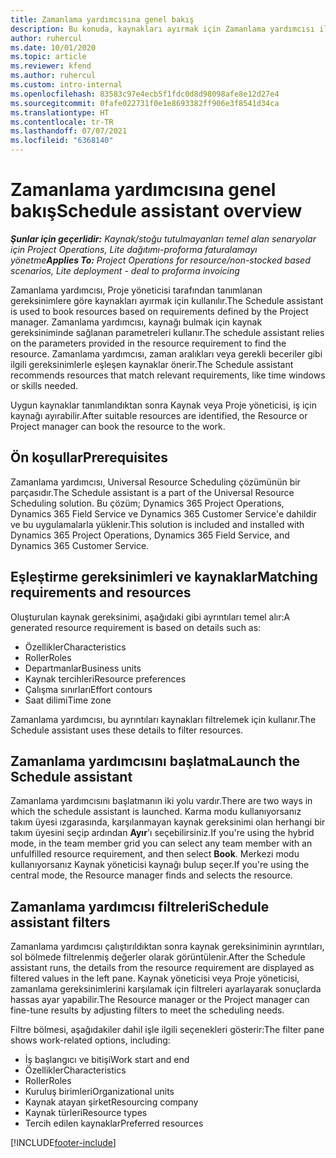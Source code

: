 ```yaml
---
title: Zamanlama yardımcısına genel bakış
description: Bu konuda, kaynakları ayırmak için Zamanlama yardımcısı ile çalışma hakkında bilgiler sağlanmaktadır.
author: ruhercul
ms.date: 10/01/2020
ms.topic: article
ms.reviewer: kfend
ms.author: ruhercul
ms.custom: intro-internal
ms.openlocfilehash: 83583c97e4ecb5f1fdc0d8d98098afe8e12d27e4
ms.sourcegitcommit: 0fafe022731f0e1e8693382ff906e3f8541d34ca
ms.translationtype: HT
ms.contentlocale: tr-TR
ms.lasthandoff: 07/07/2021
ms.locfileid: "6368140"
---
```

# <a name="schedule-assistant-overview"></a><span data-ttu-id="4520b-103">Zamanlama yardımcısına genel bakış</span><span class="sxs-lookup"><span data-stu-id="4520b-103">Schedule assistant overview</span></span>

<span data-ttu-id="4520b-104">_**Şunlar için geçerlidir:** Kaynak/stoğu tutulmayanları temel alan senaryolar için Project Operations, Lite dağıtımı-proforma faturalamayı yönetme_</span><span class="sxs-lookup"><span data-stu-id="4520b-104">_**Applies To:** Project Operations for resource/non-stocked based scenarios, Lite deployment - deal to proforma invoicing_</span></span>

<span data-ttu-id="4520b-105">Zamanlama yardımcısı, Proje yöneticisi tarafından tanımlanan gereksinimlere göre kaynakları ayırmak için kullanılır.</span><span class="sxs-lookup"><span data-stu-id="4520b-105">The Schedule assistant is used to book resources based on requirements defined by the Project manager.</span></span> <span data-ttu-id="4520b-106">Zamanlama yardımcısı, kaynağı bulmak için kaynak gereksiniminde sağlanan parametreleri kullanır.</span><span class="sxs-lookup"><span data-stu-id="4520b-106">The schedule assistant relies on the parameters provided in the resource requirement to find the resource.</span></span> <span data-ttu-id="4520b-107">Zamanlama yardımcısı, zaman aralıkları veya gerekli beceriler gibi ilgili gereksinimlerle eşleşen kaynaklar önerir.</span><span class="sxs-lookup"><span data-stu-id="4520b-107">The Schedule assistant recommends resources that match relevant requirements, like time windows or skills needed.</span></span>

<span data-ttu-id="4520b-108">Uygun kaynaklar tanımlandıktan sonra Kaynak veya Proje yöneticisi, iş için kaynağı ayırabilir.</span><span class="sxs-lookup"><span data-stu-id="4520b-108">After suitable resources are identified, the Resource or Project manager can book the resource to the work.</span></span>

## <a name="prerequisites"></a><span data-ttu-id="4520b-109">Ön koşullar</span><span class="sxs-lookup"><span data-stu-id="4520b-109">Prerequisites</span></span>

<span data-ttu-id="4520b-110">Zamanlama yardımcısı, Universal Resource Scheduling çözümünün bir parçasıdır.</span><span class="sxs-lookup"><span data-stu-id="4520b-110">The Schedule assistant is a part of the Universal Resource Scheduling solution.</span></span> <span data-ttu-id="4520b-111">Bu çözüm; Dynamics 365 Project Operations, Dynamics 365 Field Service ve Dynamics 365 Customer Service'e dahildir ve bu uygulamalarla yüklenir.</span><span class="sxs-lookup"><span data-stu-id="4520b-111">This solution is included and installed with Dynamics 365 Project Operations, Dynamics 365 Field Service, and Dynamics 365 Customer Service.</span></span>

## <a name="matching-requirements-and-resources"></a><span data-ttu-id="4520b-112">Eşleştirme gereksinimleri ve kaynaklar</span><span class="sxs-lookup"><span data-stu-id="4520b-112">Matching requirements and resources</span></span>

<span data-ttu-id="4520b-113">Oluşturulan kaynak gereksinimi, aşağıdaki gibi ayrıntıları temel alır:</span><span class="sxs-lookup"><span data-stu-id="4520b-113">A generated resource requirement is based on details such as:</span></span>

-   <span data-ttu-id="4520b-114">Özellikler</span><span class="sxs-lookup"><span data-stu-id="4520b-114">Characteristics</span></span>
-   <span data-ttu-id="4520b-115">Roller</span><span class="sxs-lookup"><span data-stu-id="4520b-115">Roles</span></span>
-   <span data-ttu-id="4520b-116">Departmanlar</span><span class="sxs-lookup"><span data-stu-id="4520b-116">Business units</span></span>
-   <span data-ttu-id="4520b-117">Kaynak tercihleri</span><span class="sxs-lookup"><span data-stu-id="4520b-117">Resource preferences</span></span>
-   <span data-ttu-id="4520b-118">Çalışma sınırları</span><span class="sxs-lookup"><span data-stu-id="4520b-118">Effort contours</span></span>
-   <span data-ttu-id="4520b-119">Saat dilimi</span><span class="sxs-lookup"><span data-stu-id="4520b-119">Time zone</span></span>

<span data-ttu-id="4520b-120">Zamanlama yardımcısı, bu ayrıntıları kaynakları filtrelemek için kullanır.</span><span class="sxs-lookup"><span data-stu-id="4520b-120">The Schedule assistant uses these details to filter resources.</span></span>

## <a name="launch-the-schedule-assistant"></a><span data-ttu-id="4520b-121">Zamanlama yardımcısını başlatma</span><span class="sxs-lookup"><span data-stu-id="4520b-121">Launch the Schedule assistant</span></span>

<span data-ttu-id="4520b-122">Zamanlama yardımcısını başlatmanın iki yolu vardır.</span><span class="sxs-lookup"><span data-stu-id="4520b-122">There are two ways in which the schedule assistant is launched.</span></span> <span data-ttu-id="4520b-123">Karma modu kullanıyorsanız takım üyesi ızgarasında, karşılanmayan kaynak gereksinimi olan herhangi bir takım üyesini seçip ardından **Ayır**'ı seçebilirsiniz.</span><span class="sxs-lookup"><span data-stu-id="4520b-123">If you're using the hybrid mode, in the team member grid you can select any team member with an unfulfilled resource requirement, and then select **Book**.</span></span> <span data-ttu-id="4520b-124">Merkezi modu kullanıyorsanız Kaynak yöneticisi kaynağı bulup seçer.</span><span class="sxs-lookup"><span data-stu-id="4520b-124">If you're using the central mode, the Resource manager finds and selects the resource.</span></span>

## <a name="schedule-assistant-filters"></a><span data-ttu-id="4520b-125">Zamanlama yardımcısı filtreleri</span><span class="sxs-lookup"><span data-stu-id="4520b-125">Schedule assistant filters</span></span>

<span data-ttu-id="4520b-126">Zamanlama yardımcısı çalıştırıldıktan sonra kaynak gereksiniminin ayrıntıları, sol bölmede filtrelenmiş değerler olarak görüntülenir.</span><span class="sxs-lookup"><span data-stu-id="4520b-126">After the Schedule assistant runs, the details from the resource requirement are displayed as filtered values in the left pane.</span></span> <span data-ttu-id="4520b-127">Kaynak yöneticisi veya Proje yöneticisi, zamanlama gereksinimlerini karşılamak için filtreleri ayarlayarak sonuçlarda hassas ayar yapabilir.</span><span class="sxs-lookup"><span data-stu-id="4520b-127">The Resource manager or the Project manager can fine-tune results by adjusting filters to meet the scheduling needs.</span></span>

<span data-ttu-id="4520b-128">Filtre bölmesi, aşağıdakiler dahil işle ilgili seçenekleri gösterir:</span><span class="sxs-lookup"><span data-stu-id="4520b-128">The filter pane shows work-related options, including:</span></span>

-   <span data-ttu-id="4520b-129">İş başlangıcı ve bitişi</span><span class="sxs-lookup"><span data-stu-id="4520b-129">Work start and end</span></span>
-   <span data-ttu-id="4520b-130">Özellikler</span><span class="sxs-lookup"><span data-stu-id="4520b-130">Characteristics</span></span>
-   <span data-ttu-id="4520b-131">Roller</span><span class="sxs-lookup"><span data-stu-id="4520b-131">Roles</span></span>
-   <span data-ttu-id="4520b-132">Kuruluş birimleri</span><span class="sxs-lookup"><span data-stu-id="4520b-132">Organizational units</span></span>
-   <span data-ttu-id="4520b-133">Kaynak atayan şirket</span><span class="sxs-lookup"><span data-stu-id="4520b-133">Resourcing company</span></span>
-   <span data-ttu-id="4520b-134">Kaynak türleri</span><span class="sxs-lookup"><span data-stu-id="4520b-134">Resource types</span></span>
-   <span data-ttu-id="4520b-135">Tercih edilen kaynaklar</span><span class="sxs-lookup"><span data-stu-id="4520b-135">Preferred resources</span></span>


[!INCLUDE[footer-include](../includes/footer-banner.md)]
